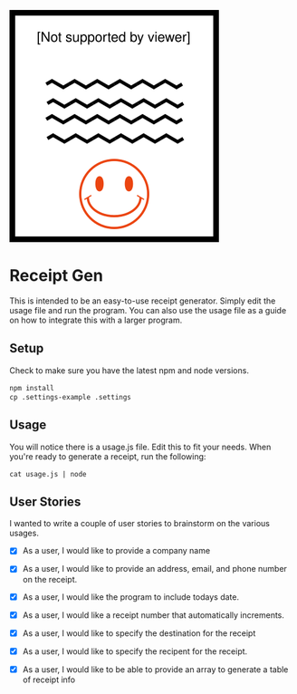 ![Project Logo](./Receipt_Gen_Logo.svg)

# Receipt Gen

This is intended to be an easy-to-use receipt generator. Simply edit the usage file and run the program. You can also use the usage file as a guide on how to integrate this with a larger program.

## Setup

Check to make sure you have the latest npm and node versions.

```
npm install
cp .settings-example .settings
```

## Usage

You will notice there is a usage.js file. Edit this to fit your needs. When you're ready to generate a receipt, run the following:

```
cat usage.js | node
```

## User Stories

I wanted to write a couple of user stories to brainstorm on the various usages.

- [x] As a user, I would like to provide a company name

- [x] As a user, I would like to provide an address, email, and phone number on the receipt.

- [x] As a user, I would like the program to include todays date.

- [x] As a user, I would like a receipt number that automatically increments.

- [x] As a user, I would like to specify the destination for the receipt

- [x] As a user, I would like to specify the recipent for the receipt.

- [x] As a user, I would like to be able to provide an array to generate a table of receipt info

